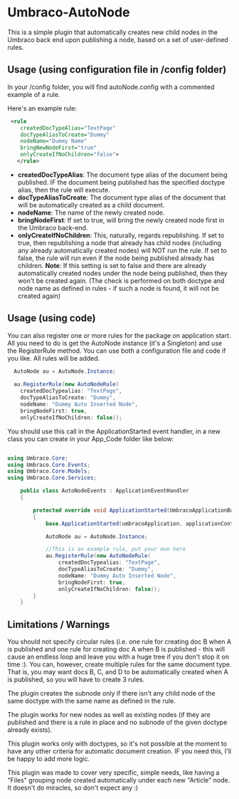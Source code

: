 # Umbraco-AutoNode
This is a simple plugin that automatically creates new child nodes in the Umbraco back end upon publishing a node, based on a set of user-defined rules.

## Usage (using configuration file in /config folder)
In your /config folder, you will find autoNode.config with a commented example of a rule.

Here's an example rule:

```xml
 <rule 
    createdDocTypeAlias="TextPage" 
    docTypeAliasToCreate="Dummy" 
    nodeName="Dummy Name" 
    bringNewNodeFirst="true" 
    onlyCreateIfNoChildren="false">
   </rule>
 ```

* **createdDocTypeAlias**: The document type alias of the document being published. IF the document being published has the specified doctype alias, then the rule will execute.
* **docTypeAliasToCreate**: The document type alias of the document that will be automatically created as a child document.
* **nodeName**: The name of the newly created node.
* **bringNodeFirst**: If set to true, will bring the newly created node first in the Umbraco back-end.
* **onlyCreateIfNoChildren**: This, naturally, regards republishing. If set to true, then republishing a node that already has child nodes (including any already automatically created nodes) will NOT run the rule. If set to false, the rule will run even if the node being published already has children. **Note**: If this setting is set to false and there are already automatically created nodes under the node being published, then they won't be created again. (The check is performed on both doctype and node name as defined in rules - if such a node is found, it will not be created again)

## Usage (using code)
You can also register one or more rules for the package on application start. 
All you need to do is get the AutoNode instance (it's a Singleton) and use the RegisterRule method. 
You can use both a configuration file and code if you like. All rules will be added.

```csharp
  AutoNode au = AutoNode.Instance;
  
  au.RegisterRule(new AutoNodeRule(
    createdDocTypealias: "TextPage",
    docTypeAliasToCreate: "Dummy",
    nodeName: "Dummy Auto Inserted Node",
    bringNodeFirst: true,
    onlyCreateIfNoChildren: false));
```

You should use this call in the ApplicationStarted event handler,
in a new class you can create in your App_Code folder like below:

```csharp

using Umbraco.Core;
using Umbraco.Core.Events;
using Umbraco.Core.Models;
using Umbraco.Core.Services;

    public class AutoNodeEvents : ApplicationEventHandler
    {

        protected override void ApplicationStarted(UmbracoApplicationBase umbracoApplication, ApplicationContext applicationContext)
        {
            base.ApplicationStarted(umbracoApplication, applicationContext);

            AutoNode au = AutoNode.Instance;

			//This is an example rule, put your own here
 			au.RegisterRule(new AutoNodeRule(
    			createdDocTypealias: "TextPage",
    			docTypeAliasToCreate: "Dummy",
    			nodeName: "Dummy Auto Inserted Node",
    			bringNodeFirst: true,
    			onlyCreateIfNoChildren: false));
        }
    }


```

## Limitations / Warnings
You should not specify circular rules (i.e. one rule for creating doc B when A is published and one rule for creating doc A when B is published - this will cause an endless loop and leave you with a huge tree if you don't stop it on time :). You can, however, create multiple rules for the same document type. That is, you may want docs B, C, and D to be automatically created when A is published, so you will have to create 3 rules. 

The plugin creates the subnode only if there isn't any child node of the same doctype with the same name as defined in the rule. 

The plugin works for new nodes as well as existing nodes (if they are published and there is a rule in place and no subnode of the given doctype already exists).

This plugin works only with doctypes, so it's not possible at the moment to have any other criteria for automatic document creation. IF you need this, I'll be happy to add more logic.

This plugin was made to cover very specific, simple needs, like having a "Files" grouping node created automatically under each new "Article" node. It doesn't do miracles, so don't expect any :)

